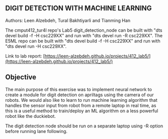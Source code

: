## DIGIT DETECTION WITH MACHINE LEARNING

Authors: Leen Alzebdeh, Tural Bakhtiyarli and Tianming Han

The cmput412_tur4l repo's Lab5 digit_detection_node can be built with "dts devel build -f -H csc229XX" and run with "dts devel run -R csc229XX". The E5ML repo can be built with "dts devel build -f -H csc229XX" and run with "dts devel run -H csc229XX".

Link to lab report: [https://leen-alzebdeh.github.io/projects/412_lab5/](https://leen-alzebdeh.github.io/projects/412_lab5/)

## Objective

The main purpose of this exercise was to implement neural network to create a module for digit detection on apriltags using the camera of our robots. We would also like to learn to run machine learning algorithm that handles the sensor input from robot from a remote laptop in real time, as this is a useful method to train/deploy an ML algorithm on a less powerful robot like the duckiebot.

The digit detection node should be run on a separate laptop using -R option before running lane following.
